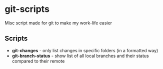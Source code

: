 # git-scripts
Misc script made for git to make my work-life easier

## Scripts

* **git-changes** - only list changes in specific folders (in a formatted way)
* **git-branch-status** - show list of all local branches and their status compared to their remote
